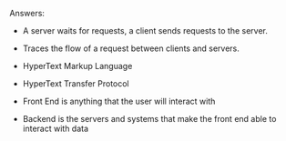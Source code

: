 Answers:

* A server waits for requests, a client sends requests to the server.

* Traces the flow of a request between clients and servers.

* HyperText Markup Language

* HyperText Transfer Protocol

* Front End is anything that the user will interact with

* Backend is the servers and systems that make the front end able to interact with data